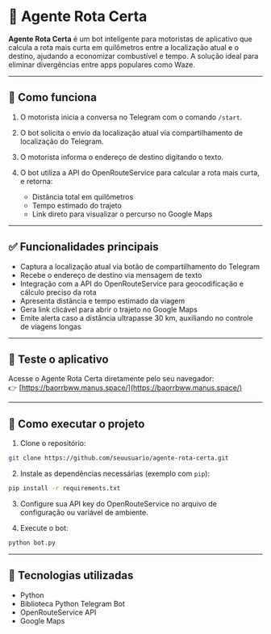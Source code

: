 # 🚗 Agente Rota Certa

**Agente Rota Certa** é um bot inteligente para motoristas de aplicativo que calcula a rota mais curta em quilômetros entre a localização atual e o destino, ajudando a economizar combustível e tempo. A solução ideal para eliminar divergências entre apps populares como Waze.

---

## 📱 Como funciona

1. O motorista inicia a conversa no Telegram com o comando `/start`.
2. O bot solicita o envio da localização atual via compartilhamento de localização do Telegram.
3. O motorista informa o endereço de destino digitando o texto.
4. O bot utiliza a API do OpenRouteService para calcular a rota mais curta, e retorna:

   * Distância total em quilômetros
   * Tempo estimado do trajeto
   * Link direto para visualizar o percurso no Google Maps

---

## ✅ Funcionalidades principais

* Captura a localização atual via botão de compartilhamento do Telegram
* Recebe o endereço de destino via mensagem de texto
* Integração com a API do OpenRouteService para geocodificação e cálculo preciso da rota
* Apresenta distância e tempo estimado da viagem
* Gera link clicável para abrir o trajeto no Google Maps
* Emite alerta caso a distância ultrapasse 30 km, auxiliando no controle de viagens longas

---
## 🚀 Teste o aplicativo

Acesse o Agente Rota Certa diretamente pelo seu navegador:  
👉 [https://baorrbww.manus.space/](https://baorrbww.manus.space/)

---

## 🚀 Como executar o projeto

1. Clone o repositório:

```bash
git clone https://github.com/seuusuario/agente-rota-certa.git
```

2. Instale as dependências necessárias (exemplo com `pip`):

```bash
pip install -r requirements.txt
```

3. Configure sua API key do OpenRouteService no arquivo de configuração ou variável de ambiente.

4. Execute o bot:

```bash
python bot.py
```

---

## 🧠 Tecnologias utilizadas

* Python
* Biblioteca Python Telegram Bot
* OpenRouteService API
* Google Maps

